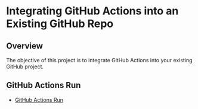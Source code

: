 # Integrating GitHub Actions into an Existing GitHub Repo

## Overview

The objective of this project is to integrate GitHub Actions into your existing GitHub project.

## GitHub Actions Run

- [GitHub Actions Run](https://github.com/aasimsyed/coding-temple-cypress-playground/actions/runs/8761555437)
